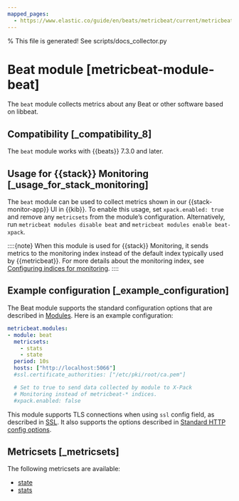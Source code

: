 ```yaml
---
mapped_pages:
  - https://www.elastic.co/guide/en/beats/metricbeat/current/metricbeat-module-beat.html
---
```


% This file is generated! See scripts/docs_collector.py

# Beat module [metricbeat-module-beat]

The `beat` module collects metrics about any Beat or other software based on libbeat.


## Compatibility [_compatibility_8]

The `beat` module works with {{beats}} 7.3.0 and later.


## Usage for {{stack}} Monitoring [_usage_for_stack_monitoring]

The `beat` module can be used to collect metrics shown in our {{stack-monitor-app}} UI in {{kib}}. To enable this usage, set `xpack.enabled: true` and remove any `metricsets` from the module’s configuration. Alternatively, run `metricbeat modules disable beat` and `metricbeat modules enable beat-xpack`.

::::{note}
When this module is used for {{stack}} Monitoring, it sends metrics to the monitoring index instead of the default index typically used by {{metricbeat}}. For more details about the monitoring index, see [Configuring indices for monitoring](docs-content://deploy-manage/monitor/monitoring-data/configuring-data-streamsindices-for-monitoring.md).
::::


## Example configuration [_example_configuration]

The Beat module supports the standard configuration options that are described in [Modules](/reference/metricbeat/configuration-metricbeat.md). Here is an example configuration:

```yaml
metricbeat.modules:
- module: beat
  metricsets:
    - stats
    - state
  period: 10s
  hosts: ["http://localhost:5066"]
  #ssl.certificate_authorities: ["/etc/pki/root/ca.pem"]

  # Set to true to send data collected by module to X-Pack
  # Monitoring instead of metricbeat-* indices.
  #xpack.enabled: false
```

This module supports TLS connections when using `ssl` config field, as described in [SSL](/reference/metricbeat/configuration-ssl.md). It also supports the options described in [Standard HTTP config options](/reference/metricbeat/configuration-metricbeat.md#module-http-config-options).


## Metricsets [_metricsets]

The following metricsets are available:

* [state](/reference/metricbeat/metricbeat-metricset-beat-state.md)
* [stats](/reference/metricbeat/metricbeat-metricset-beat-stats.md)
